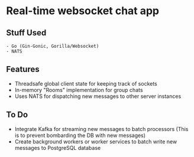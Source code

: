 # Real-time websocket chat app 

## Stuff Used
```
- Go (Gin-Gonic, Gorilla/Websocket)
- NATS
```

## Features
- Threadsafe global client state for keeping track of sockets
- In-memory "Rooms" implementation for group chats
- Uses NATS for dispatching new messages to other server instances

## To Do
- Integrate Kafka for streaming new messages to batch processors (This is to prevent bombarding the DB with new messages)
- Create background workers or worker services to batch write new messages to PostgreSQL database
